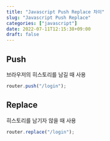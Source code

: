 ```yaml
---
title: "Javascript Push Replace 차이"
slug: "Javascript Push Replace"
categories: ["javascript"]
date: 2022-07-11T12:15:38+09:00
draft: false
---
```


## Push

브라우저의 히스토리를 남길 때 사용

```javascript
router.push("/login");
```

## Replace

히스토리를 남기자 않을 때 사용

```javascript
router.replace("/login");
```
